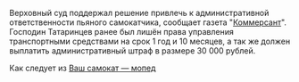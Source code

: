 <!--2025-08-26 13:30:38-->
<div class="yb">
  <div class="rss habr"><p>Верховный суд поддержал решение привлечь к административной ответственности пьяного самокатчика, сообщает газета "<a href="https://www.kommersant.ru/doc/7989575" rel="noopener noreferrer nofollow">Коммерсант</a>". Господин Татаринцев ранее был лишён права управления транспортными средствами на срок 1 год и 10 месяцев, а так же должен выплатить административный штраф в размере 30 000 рублей.</p><p>Как следует из <a... <p class="titl"><a href="https://habr.com/ru/news/940934/?utm_source=habrahabr&utm_medium=rss&utm_campaign=940934">Ваш самокат — мопед</a></p></div>
</div>
